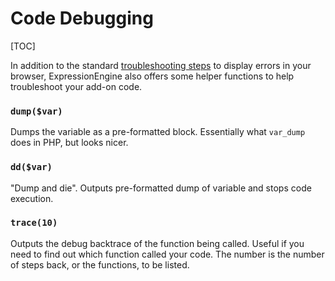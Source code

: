 <!--
    This source file is part of the open source project
    ExpressionEngine User Guide (https://github.com/ExpressionEngine/ExpressionEngine-User-Guide)

    @link      https://expressionengine.com/
    @copyright Copyright (c) 2003-2020, Packet Tide, LLC (https://packettide.com)
    @license   https://expressionengine.com/license Licensed under Apache License, Version 2.0
-->

# Code Debugging

[TOC]

In addition to the standard [troubleshooting steps](troubleshooting/general.md#troubleshooting) to display errors in your browser, ExpressionEngine also offers some helper functions to help troubleshoot your add-on code.

### `dump($var)`

Dumps the variable as a pre-formatted block. Essentially what `var_dump` does in PHP, but looks nicer.

### `dd($var)`

"Dump and die". Outputs pre-formatted dump of variable and stops code execution.

### `trace(10)`

Outputs the debug backtrace of the function being called. Useful if you need to find out which function called your code. The number is the number of steps back, or the functions, to be listed.
